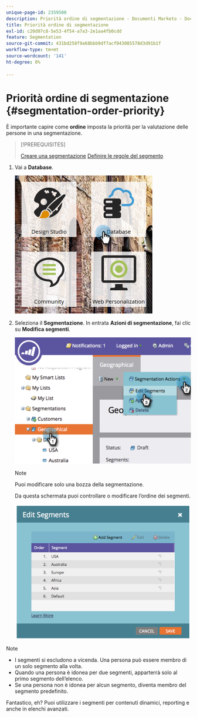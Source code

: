 ```yaml
---
unique-page-id: 2359500
description: Priorità ordine di segmentazione - Documenti Marketo - Documentazione del prodotto
title: Priorità ordine di segmentazione
exl-id: c20d07c8-5e53-4f54-a7a3-2e1aa4fb0cdd
feature: Segmentation
source-git-commit: 431bd258f9a68bbb9df7acf043085578d3d91b1f
workflow-type: tm+mt
source-wordcount: '141'
ht-degree: 0%

---
```


# Priorità ordine di segmentazione {#segmentation-order-priority}

È importante capire come **ordine** imposta la priorità per la valutazione delle persone in una segmentazione.

>[!PREREQUISITES]
>
>[Creare una segmentazione](/help/marketo/product-docs/personalization/segmentation-and-snippets/segmentation/create-a-segmentation.md)
>[Definire le regole del segmento](/help/marketo/product-docs/personalization/segmentation-and-snippets/segmentation/define-segment-rules.md)

1. Vai a **Database**.

   ![](assets/image2017-3-29-8-3a9-3a33.png)

1. Seleziona il **Segmentazione**. In entrata **Azioni di segmentazione**, fai clic su **Modifica segmenti**.

   ![](assets/image2014-9-16-10-3a11-3a55.png)

   >[!NOTE]
   >
   >Puoi modificare solo una bozza della segmentazione.

   Da questa schermata puoi controllare o modificare l’ordine dei segmenti.

   ![](assets/image2014-9-16-10-3a12-3a3.png)

>[!NOTE]
>
>* I segmenti si escludono a vicenda. Una persona può essere membro di un solo segmento alla volta.
>* Quando una persona è idonea per due segmenti, apparterrà solo al primo segmento dell’elenco.
>* Se una persona non è idonea per alcun segmento, diventa membro del segmento predefinito.

Fantastico, eh? Puoi utilizzare i segmenti per contenuti dinamici, reporting e anche in elenchi avanzati.
